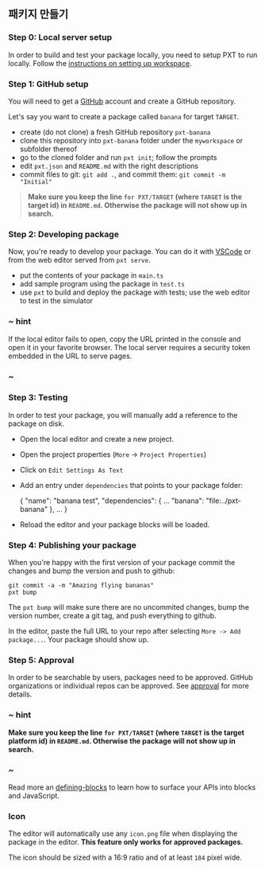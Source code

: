 ## 패키지 만들기

### Step 0: Local server setup

In order to build and test your package locally, you need to setup PXT to run locally. Follow the [instructions on setting up workspace](/cli#setting-up-workspace).

### Step 1: GitHub setup

You will need to get a [GitHub](https://github.com) account and create a GitHub repository.

Let's say you want to create a package called `banana` for target `TARGET`.

* create (do not clone) a fresh GitHub repository `pxt-banana`
* clone this repository into `pxt-banana` folder under the `myworkspace` or subfolder thereof
* go to the cloned folder and run `pxt init`; follow the prompts
* edit `pxt.json` and `README.md` with the right descriptions
* commit files to git: `git add .`, and commit them: `git commit -m "Initial"`

> **Make sure you keep the line `for PXT/TARGET` (where `TARGET` is the target id) in `README.md`. Otherwise the package will not show up in search.**

### Step 2: Developing package

Now, you're ready to develop your package. You can do it with [VSCode](https://code.visualstudio.com/) or from the web editor served from `pxt serve`.

* put the contents of your package in `main.ts`
* add sample program using the package in `test.ts`
* use `pxt` to build and deploy the package with tests; use the web editor to test in the simulator

### ~ hint

If the local editor fails to open, copy the URL printed in the console and open it in your favorite browser. The local server requires a security token embedded in the URL to serve pages.

### ~

### Step 3: Testing

In order to test your package, you will manually add a reference to the package on disk.

* Open the local editor and create a new project.
* Open the project properties (`More` -> `Project Properties`)
* Click on `Edit Settings As Text`
* Add an entry under `dependencies` that points to your package folder:

    {
        "name": "banana test",
        "dependencies": {
            ...
            "banana": "file:../pxt-banana"
        },
        ...
    }
    

* Reload the editor and your package blocks will be loaded.

### Step 4: Publishing your package

When you're happy with the first version of your package commit the changes and bump the version and push to github:

    git commit -a -m "Amazing flying bananas"
    pxt bump
    

The `pxt bump` will make sure there are no uncommited changes, bump the version number, create a git tag, and push everything to github.

In the editor, paste the full URL to your repo after selecting `More -> Add package...`. Your package should show up.

### Step 5: Approval

In order to be searchable by users, packages need to be approved. GitHub organizations or individual repos can be approved. See [approval](/packages/approval) for more details.

### ~ hint

**Make sure you keep the line `for PXT/TARGET` (where `TARGET` is the target platform id) in `README.md`. Otherwise the package will not show up in search.**

### ~

Read more an [defining-blocks](https://makecode.com/defining-blocks) to learn how to surface your APIs into blocks and JavaScript.

### Icon

The editor will automatically use any `icon.png` file when displaying the package in the editor. **This feature only works for approved packages.**

The icon should be sized with a 16:9 ratio and of at least `184` pixel wide.
